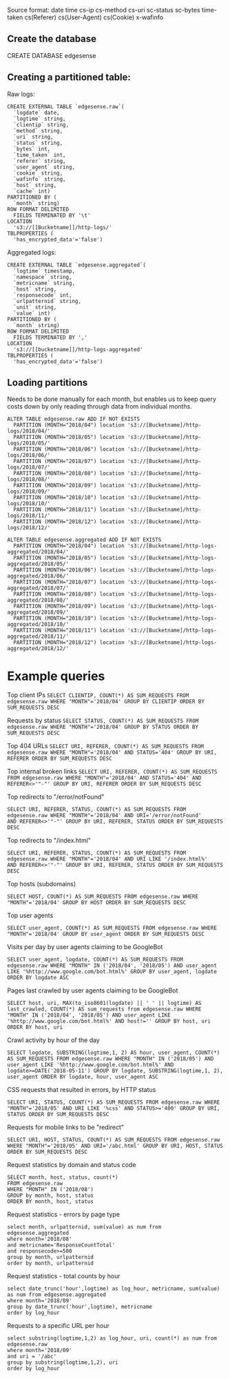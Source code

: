 Source format: date time cs-ip cs-method cs-uri sc-status sc-bytes time-taken cs(Referer) cs(User-Agent) cs(Cookie) x-wafinfo

## Create the database

CREATE DATABASE edgesense

## Creating a partitioned table:

Raw logs:

```
CREATE EXTERNAL TABLE `edgesense.raw`(
  `logdate` date, 
  `logtime` string, 
  `clientip` string, 
  `method` string, 
  `uri` string, 
  `status` string, 
  `bytes` int, 
  `time_taken` int, 
  `referer` string, 
  `user_agent` string, 
  `cookie` string, 
  `wafinfo` string, 
  `host` string,
  `cache` int)
PARTITIONED BY ( 
  `month` string)
ROW FORMAT DELIMITED 
  FIELDS TERMINATED BY '\t' 
LOCATION
  's3://[[Bucketname]]/http-logs/'
TBLPROPERTIES (
  'has_encrypted_data'='false')
```

Aggregated logs:
```
CREATE EXTERNAL TABLE `edgesense.aggregated`(
  `logtime` timestamp, 
  `namespace` string, 
  `metricname` string, 
  `host` string, 
  `responsecode` int, 
  `urlpatternid` string, 
  `unit` string, 
  `value` int)
PARTITIONED BY ( 
  `month` string)
ROW FORMAT DELIMITED 
  FIELDS TERMINATED BY ',' 
LOCATION
  's3://[[bucketname]]/http-logs-aggregated'
TBLPROPERTIES (
  'has_encrypted_data'='false')
```

## Loading partitions

Needs to be done manually for each month, but enables us to keep query costs down by only reading through data from individual months.

```  
ALTER TABLE edgesense.raw ADD IF NOT EXISTS
  PARTITION (MONTH="2018/04") location 's3://[Bucketname]/http-logs/2018/04/'
  PARTITION (MONTH="2018/05") location 's3://[Bucketname]/http-logs/2018/05/'
  PARTITION (MONTH="2018/06") location 's3://[Bucketname]/http-logs/2018/06/'
  PARTITION (MONTH="2018/07") location 's3://[Bucketname]/http-logs/2018/07/'
  PARTITION (MONTH="2018/08") location 's3://[Bucketname]/http-logs/2018/08/'
  PARTITION (MONTH="2018/09") location 's3://[Bucketname]/http-logs/2018/09/'
  PARTITION (MONTH="2018/10") location 's3://[Bucketname]/http-logs/2018/10/'
  PARTITION (MONTH="2018/11") location 's3://[Bucketname]/http-logs/2018/11/'
  PARTITION (MONTH="2018/12") location 's3://[Bucketname]/http-logs/2018/12/'
```

```
ALTER TABLE edgesense.aggregated ADD IF NOT EXISTS
  PARTITION (MONTH="2018/04") location 's3://[Bucketname]/http-logs-aggregated/2018/04/'
  PARTITION (MONTH="2018/05") location 's3://[Bucketname]/http-logs-aggregated/2018/05/'
  PARTITION (MONTH="2018/06") location 's3://[Bucketname]/http-logs-aggregated/2018/06/'
  PARTITION (MONTH="2018/07") location 's3://[Bucketname]/http-logs-aggregated/2018/07/'
  PARTITION (MONTH="2018/08") location 's3://[Bucketname]/http-logs-aggregated/2018/08/'
  PARTITION (MONTH="2018/09") location 's3://[Bucketname]/http-logs-aggregated/2018/09/'
  PARTITION (MONTH="2018/10") location 's3://[Bucketname]/http-logs-aggregated/2018/10/'
  PARTITION (MONTH="2018/11") location 's3://[Bucketname]/http-logs-aggregated/2018/11/'
  PARTITION (MONTH="2018/12") location 's3://[Bucketname]/http-logs-aggregated/2018/12/'
```

# Example queries

Top client IPs
```SELECT CLIENTIP, COUNT(*) AS SUM_REQUESTS FROM edgesense.raw WHERE "MONTH"='2018/04' GROUP BY CLIENTIP ORDER BY SUM_REQUESTS DESC```

Requests by status
```SELECT STATUS, COUNT(*) AS SUM_REQUESTS FROM edgesense.raw WHERE "MONTH"='2018/04' GROUP BY STATUS ORDER BY SUM_REQUESTS DESC```

Top 404 URLs
```SELECT URI, REFERER, COUNT(*) AS SUM_REQUESTS FROM edgesense.raw WHERE "MONTH"='2018/04' AND STATUS='404' GROUP BY URI, REFERER ORDER BY SUM_REQUESTS DESC```

Top internal broken links
```SELECT URI, REFERER, COUNT(*) AS SUM_REQUESTS FROM edgesense.raw WHERE "MONTH"='2018/04' AND STATUS='404' AND REFERER<>'"-"' GROUP BY URI, REFERER ORDER BY SUM_REQUESTS DESC```

Top redirects to "/error/notFound"
```
SELECT URI, REFERER, STATUS, COUNT(*) AS SUM_REQUESTS FROM edgesense.raw WHERE "MONTH"='2018/04' AND URI='/error/notFound' 
AND REFERER<>'"-"' GROUP BY URI, REFERER, STATUS ORDER BY SUM_REQUESTS DESC
```

Top redirects to "/index.html"
```
SELECT URI, REFERER, STATUS, COUNT(*) AS SUM_REQUESTS FROM edgesense.raw WHERE "MONTH"='2018/04' AND URI LIKE '/index.html%' 
AND REFERER<>'"-"' GROUP BY URI, REFERER, STATUS ORDER BY SUM_REQUESTS DESC
```

Top hosts (subdomains)
```
SELECT HOST, COUNT(*) AS SUM_REQUESTS FROM edgesense.raw WHERE "MONTH"='2018/04' GROUP BY HOST ORDER BY SUM_REQUESTS DESC
```

Top user agents
```
SELECT user_agent, COUNT(*) AS SUM_REQUESTS FROM edgesense.raw WHERE "MONTH"='2018/04' GROUP BY user_agent ORDER BY SUM_REQUESTS DESC
```

Visits per day by user agents claiming to be GoogleBot
```
SELECT user_agent, logdate, COUNT(*) AS SUM_REQUESTS FROM edgesense.raw WHERE "MONTH" IN ('2018/04', '2018/05') AND user_agent LIKE '%http://www.google.com/bot.html%' GROUP BY user_agent, logdate ORDER BY logdate ASC
```

Pages last crawled by user agents claiming to be GoogleBot
```
SELECT host, uri, MAX(to_iso8601(logdate) || ' ' || logtime) AS last_crawled, COUNT(*) AS sum_requests from edgesense.raw WHERE "MONTH" IN ('2018/04', '2018/05') AND user_agent LIKE '%http://www.google.com/bot.html%' AND host!='' GROUP BY host, uri ORDER BY host, uri
```

Crawl activity by hour of the day
```
SELECT logdate, SUBSTRING(logtime,1, 2) AS hour, user_agent, COUNT(*) AS SUM_REQUESTS FROM edgesense.raw WHERE "MONTH" IN ('2018/05') AND user_agent LIKE '%http://www.google.com/bot.html%' AND logdate>=DATE('2018-05-11') GROUP BY logdate, SUBSTRING(logtime,1, 2), user_agent ORDER BY logdate, hour, user_agent ASC
```

CSS requests that resulted in errors, by HTTP status
```
SELECT URI, STATUS, COUNT(*) AS SUM_REQUESTS FROM edgesense.raw WHERE "MONTH"='2018/05' AND URI LIKE '%css' AND STATUS>='400' GROUP BY URI, STATUS ORDER BY SUM_REQUESTS DESC
```

Requests for mobile links to be "redirect"
```
SELECT URI, HOST, STATUS, COUNT(*) AS SUM_REQUESTS FROM edgesense.raw WHERE "MONTH"='2018/05' AND URI='/abc.html' GROUP BY URI, HOST, STATUS ORDER BY SUM_REQUESTS DESC
```

Request statistics by domain and status code
```
SELECT month, host, status, count(*)
FROM edgesense.raw 
WHERE "MONTH" IN ('2018/08') 
GROUP by month, host, status
ORDER BY month, host, status
```

Request statistics - errors by page type
```
select month, urlpatternid, sum(value) as num from edgesense.aggregated
where month='2018/08'
and metricname='ResponseCountTotal'
and responsecode>=500
group by month, urlpatternid
order by month, urlpatternid
```

Request statistics - total counts by hour
```
select date_trunc('hour',logtime) as log_hour, metricname, sum(value) as num from edgesense.aggregated
where month='2018/09'
group by date_trunc('hour',logtime), metricname
order by log_hour
```

Requests to a specific URL per hour
```
select substring(logtime,1,2) as log_hour, uri, count(*) as num from edgesense.raw
where month='2018/09'
and uri = '/abc'
group by substring(logtime,1,2), uri
order by log_hour
```
